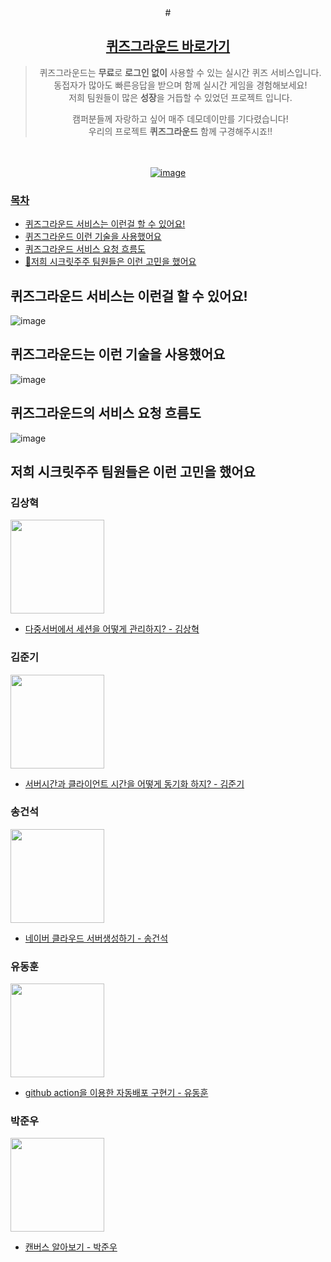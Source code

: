<div align="center"> #

## [퀴즈그라운드 바로가기](http://www.quizground.duckdns.org)

> 퀴즈그라운드는 **무료**로 **로그인 없이** 사용할 수 있는 실시간 퀴즈 서비스입니다.  
> 동접자가 많아도 빠른응답을 받으며 함께 실시간 게임을 경험해보세요!<br>
> 저희 팀원들이 많은 **성장**을 거듭할 수 있었던 프로젝트 입니다.
>
> 캠퍼분들께 자랑하고 싶어 매주 데모데이만를 기다렸습니다!  
> 우리의 프로젝트 **퀴즈그라운드** 함께 구경해주시죠!!

<br><br>
<a href="http://www.quizground.duckdns.org">
![image](https://github.com/user-attachments/assets/a36f95e4-2e3b-4040-9531-7412b38cf469)
<br>
</div>

<!-- TOC -->

### 목차

* [퀴즈그라운드 서비스는 이런걸 할 수 있어요!](#퀴즈그라운드-서비스는-이런걸-할-수-있어요)
* [퀴즈그라운드 이런 기술을 사용했어요](#퀴즈그라운드는-이런-기술을-사용했어요)
* [퀴즈그라운드 서비스 요청 흐름도](#퀴즈그라운드의-서비스-요청-흐름도)
* [🤔저희 시크릿주주 팀원들은 이런 고민을 했어요](#저희-시크릿주주-팀원들은-이런-고민을-했어요)

<!-- TOC -->

## 퀴즈그라운드 서비스는 이런걸 할 수 있어요!

![image](https://github.com/user-attachments/assets/d77f98d1-ef86-4fda-8cf8-d4e01b255cd8)

## 퀴즈그라운드는 이런 기술을 사용했어요

![image](https://github.com/user-attachments/assets/eb525cbb-a8ec-4124-91c6-6894669f5ea1)

## 퀴즈그라운드의 서비스 요청 흐름도

![image](https://github.com/user-attachments/assets/a4d46a8e-9115-45c1-ab27-2a81984b91c4)

## 저희 시크릿주주 팀원들은 이런 고민을 했어요

### 김상혁

<a href="https://github.com/NewCodes7"><img src="https://avatars.githubusercontent.com/u/123712285?v=4" width="150"></a>

- [다중서버에서 세션을 어떻게 관리하지? - 김상혁](https://www.notion.so/s0n9/c1102f6f03c248aaa6d4fac01053dd8a?pvs=4)

### 김준기

<a href="https://github.com/ijun17"><img src="https://avatars.githubusercontent.com/u/54887575?v=4" width="150"></a>

- [서버시간과 클라이언트 시간을 어떻게 동기화 하지? - 김준기](https://www.notion.so/s0n9/8cbb0a03993142e093f269b09e938509?pvs=25)

### 송건석

<a href="https://github.com/songbuild00"><img src="https://avatars.githubusercontent.com/u/12987674?v=4" width="150"></a>

- [네이버 클라우드 서버생성하기 - 송건석](https://www.notion.so/s0n9/133c2492516b806eb172d8527bf07785?pvs=4)

### 유동훈

<a href="https://github.com/DongHoonYu96"><img src="https://avatars.githubusercontent.com/u/50190387?v=4" width="150"></a>

- [github action을 이용한 자동배포 구현기 - 유동훈](https://www.notion.so/s0n9/ci-cd-github-action-d6b16167deea45308fb08a3fb2ccb60f?pvs=4)

### 박준우

<a href="https://github.com/always97"><img src="https://avatars.githubusercontent.com/u/97427744?v=4" width="150"></a>

- [캔버스 알아보기 - 박준우](https://www.notion.so/s0n9/canvas-canvas-a61d7fdc0a4042cb88f2fe34cb65c642?pvs=4)
